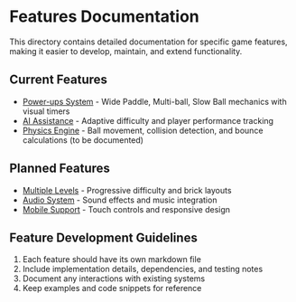 # Features Documentation

This directory contains detailed documentation for specific game features, making it easier to develop, maintain, and extend functionality.

## Current Features
- [Power-ups System](powerups.md) - Wide Paddle, Multi-ball, Slow Ball mechanics with visual timers
- [AI Assistance](ai-assistance.md) - Adaptive difficulty and player performance tracking
- [Physics Engine](physics.md) - Ball movement, collision detection, and bounce calculations (to be documented)

## Planned Features
- [Multiple Levels](levels.md) - Progressive difficulty and brick layouts
- [Audio System](audio.md) - Sound effects and music integration
- [Mobile Support](mobile.md) - Touch controls and responsive design

## Feature Development Guidelines
1. Each feature should have its own markdown file
2. Include implementation details, dependencies, and testing notes
3. Document any interactions with existing systems
4. Keep examples and code snippets for reference
